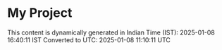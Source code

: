 # My Project

This content is dynamically generated in Indian Time (IST): 2025-01-08 16:40:11 IST
Converted to UTC: 2025-01-08 11:10:11 UTC
